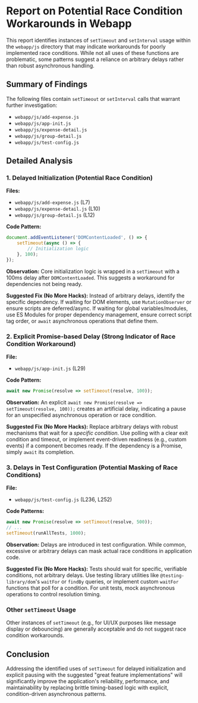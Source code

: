 # Report on Potential Race Condition Workarounds in Webapp

This report identifies instances of `setTimeout` and `setInterval` usage within the `webapp/js` directory that may indicate workarounds for poorly implemented race conditions. While not all uses of these functions are problematic, some patterns suggest a reliance on arbitrary delays rather than robust asynchronous handling.

## Summary of Findings

The following files contain `setTimeout` or `setInterval` calls that warrant further investigation:

-   `webapp/js/add-expense.js`
-   `webapp/js/app-init.js`
-   `webapp/js/expense-detail.js`
-   `webapp/js/group-detail.js`
-   `webapp/js/test-config.js`

## Detailed Analysis

### 1. Delayed Initialization (Potential Race Condition)

**Files:**
-   `webapp/js/add-expense.js` (L7)
-   `webapp/js/expense-detail.js` (L10)
-   `webapp/js/group-detail.js` (L12)

**Code Pattern:**
```javascript
document.addEventListener('DOMContentLoaded', () => {
    setTimeout(async () => {
        // Initialization logic
    }, 100);
});
```
**Observation:** Core initialization logic is wrapped in a `setTimeout` with a 100ms delay after `DOMContentLoaded`. This suggests a workaround for dependencies not being ready.

**Suggested Fix (No More Hacks):**
Instead of arbitrary delays, identify the specific dependency. If waiting for DOM elements, use `MutationObserver` or ensure scripts are deferred/async. If waiting for global variables/modules, use ES Modules for proper dependency management, ensure correct script tag order, or `await` asynchronous operations that define them.

### 2. Explicit Promise-based Delay (Strong Indicator of Race Condition Workaround)

**File:**
-   `webapp/js/app-init.js` (L29)

**Code Pattern:**
```javascript
await new Promise(resolve => setTimeout(resolve, 100));
```
**Observation:** An explicit `await new Promise(resolve => setTimeout(resolve, 100));` creates an artificial delay, indicating a pause for an unspecified asynchronous operation or race condition.

**Suggested Fix (No More Hacks):**
Replace arbitrary delays with robust mechanisms that wait for a *specific condition*. Use polling with a clear exit condition and timeout, or implement event-driven readiness (e.g., custom events) if a component becomes ready. If the dependency is a Promise, simply `await` its completion.

### 3. Delays in Test Configuration (Potential Masking of Race Conditions)

**File:**
-   `webapp/js/test-config.js` (L236, L252)

**Code Patterns:**
```javascript
await new Promise(resolve => setTimeout(resolve, 500));
// ...
setTimeout(runAllTests, 1000);
```
**Observation:** Delays are introduced in test configuration. While common, excessive or arbitrary delays can mask actual race conditions in application code.

**Suggested Fix (No More Hacks):**
Tests should wait for specific, verifiable conditions, not arbitrary delays. Use testing library utilities like `@testing-library/dom`'s `waitFor` or `findBy` queries, or implement custom `waitFor` functions that poll for a condition. For unit tests, mock asynchronous operations to control resolution timing.

### Other `setTimeout` Usage

Other instances of `setTimeout` (e.g., for UI/UX purposes like message display or debouncing) are generally acceptable and do not suggest race condition workarounds.

## Conclusion

Addressing the identified uses of `setTimeout` for delayed initialization and explicit pausing with the suggested "great feature implementations" will significantly improve the application's reliability, performance, and maintainability by replacing brittle timing-based logic with explicit, condition-driven asynchronous patterns.